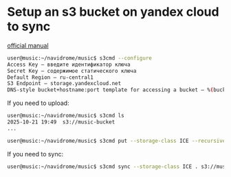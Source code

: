 # Setup an s3 bucket on yandex cloud to sync


[official manual](https://yandex.cloud/ru/docs/storage/tools/s3cmd#before-you-begin)
```bash
user@music:~/navidrome/music$ s3cmd --configure
Access Key — введите идентификатор ключа
Secret Key — содержимое статического ключа
Default Region — ru-central1
S3 Endpoint — storage.yandexcloud.net
DNS-style bucket+hostname:port template for accessing a bucket — %(bucket)s.storage.yandexcloud.net
```

If you need to upload:
```bash
user@music:~/navidrome/music$ s3cmd ls
2025-10-21 19:49  s3://music-bucket
...

user@music:~/navidrome/music$ s3cmd put --storage-class ICE --recursive . s3://music-bucket
```

If you need to sync:
```bash
user@music:~/navidrome/music$ s3cmd sync --storage-class ICE . s3://music-bucket
```
